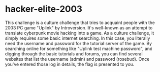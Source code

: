 # hacker-elite-2003

This challenge is a culture challenge that tries to acquaint people with the 2003 PC game "Uplink" by Introversion. It's well-known as an attempt to translate cyberpunk movie hacking into a game. As a culture challenge, it simply requires some basic internet searching. In this case, you literally need the username and password for the tutorial server of the game. By searching online for something like "Uplink test machine password", and digging through the basic tutorials and forums, you can find several websites that list the username (admin) and password (rosebud). Once you've entered those log in details, the flag is presented to you.
